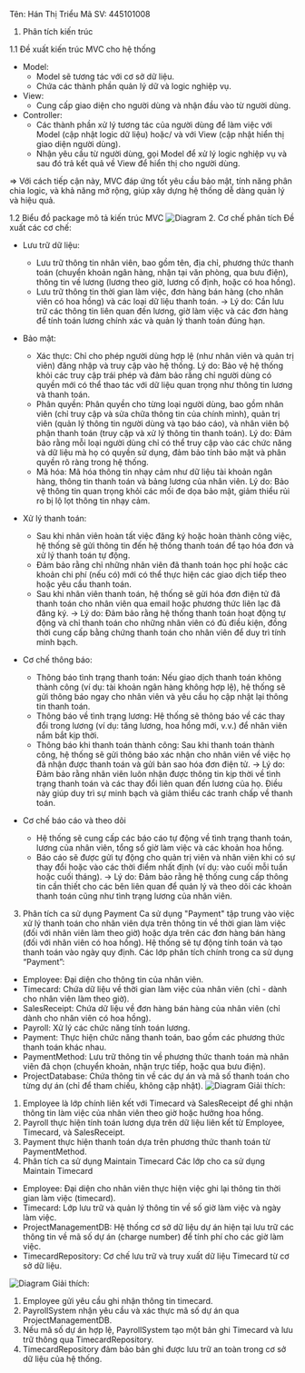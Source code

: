 Tên: Hán Thị Triểu
Mã SV: 445101008

1. Phân tích kiến trúc

1.1 Đề xuất kiến trúc MVC cho hệ thống
- Model:
  + Model sẽ tương tác với cơ sở dữ liệu.
  + Chứa các thành phần quản lý dữ và logic nghiệp vụ.
- View:
  + Cung cấp giao diện cho người dùng và nhận đầu vào từ người dùng.
- Controller:
  + Các thành phần xử lý tương tác của người dùng để làm việc với Model (cập nhật logic dữ liệu) hoặc/ và với View (cập nhật hiển thị giao diện người dùng).
  + Nhận yêu cầu từ người dùng, gọi Model để xử lý logic nghiệp vụ và sau đó trả kết quả về View để hiển thị cho người dùng.
  
=> Với cách tiếp cận này, MVC đáp ứng tốt yêu cầu bảo mật, tính năng phân chia logic, và khả năng mở rộng, giúp xây dựng hệ thống dễ dàng quản lý và hiệu quả.

1.2 Biểu đồ package mô tả kiến trúc MVC
![Diagram](https://www.planttext.com/api/plantuml/png/R99D2i8m48NtSugX6rUzWXJKfI0exaCxQZ0_9Ob8aPxCXKVo2hOrQcAoVM_utdimp_kZieuPTv42MbQVsP6msB3EQ25msrb7ii0R87xDjMv8l3N4MZ1hSILReJkYGDfnIJKpJI0DL4dA3KeVylQShddSw6IGVxB7UZL2BxHoun0oSO3VzxCpuLdpKo5h-YAHrqCFCrpIWIj2Gu8vhfKzyTP2k1BBSfvB3YTFDva2mVxf9Aq1AJaAX9GQXK6238C0AbBD-3yl0000__y30000)
2. Cơ chế phân tích
Đề xuất các cơ chế:
- Lưu trữ dữ liệu:
  + Lưu trữ thông tin nhân viên, bao gồm tên, địa chỉ, phương thức thanh toán (chuyển khoản ngân hàng, nhận tại văn phòng, qua bưu điện), thông tin về lương (lương theo giờ, lương cố định, hoặc có hoa hồng).
  + Lưu trữ thông tin thời gian làm việc, đơn hàng bán hàng (cho nhân viên có hoa hồng) và các loại dữ liệu thanh toán.
  -> Lý do: Cần lưu trữ các thông tin liên quan đến lương, giờ làm việc và các đơn hàng để tính toán lương chính xác và quản lý thanh toán đúng hạn.
- Bảo mật:
  + Xác thực: Chỉ cho phép người dùng hợp lệ (như nhân viên và quản trị viên) đăng nhập và truy cập vào hệ thống. Lý do: Bảo vệ hệ thống khỏi các truy cập trái phép và đảm bảo rằng chỉ người dùng có quyền mới có thể thao tác với dữ liệu quan trọng như thông tin lương và thanh toán.
  + Phân quyền: Phân quyền cho từng loại người dùng, bao gồm nhân viên (chỉ truy cập và sửa chữa thông tin của chính mình), quản trị viên (quản lý thông tin người dùng và tạo báo cáo), và nhân viên bộ phận thanh toán (truy cập và xử lý thông tin thanh toán). Lý do: Đảm bảo rằng mỗi loại người dùng chỉ có thể truy cập vào các chức năng và dữ liệu mà họ có quyền sử dụng, đảm bảo tính bảo mật và phân quyền rõ ràng trong hệ thống.
  + Mã hóa: Mã hóa thông tin nhạy cảm như dữ liệu tài khoản ngân hàng, thông tin thanh toán và bảng lương của nhân viên. Lý do: Bảo vệ thông tin quan trọng khỏi các mối đe dọa bảo mật, giảm thiểu rủi ro bị lộ lọt thông tin nhạy cảm.
- Xử lý thanh toán:
  + Sau khi nhân viên hoàn tất việc đăng ký hoặc hoàn thành công việc, hệ thống sẽ gửi thông tin đến hệ thống thanh toán để tạo hóa đơn và xử lý thanh toán tự động.
  + Đảm bảo rằng chỉ những nhân viên đã thanh toán học phí hoặc các khoản chi phí (nếu có) mới có thể thực hiện các giao dịch tiếp theo hoặc yêu cầu thanh toán.
  + Sau khi nhân viên thanh toán, hệ thống sẽ gửi hóa đơn điện tử đã thanh toán cho nhân viên qua email hoặc phương thức liên lạc đã đăng ký.
  -> Lý do: Đảm bảo rằng hệ thống thanh toán hoạt động tự động và chỉ thanh toán cho những nhân viên có đủ điều kiện, đồng thời cung cấp bằng chứng thanh toán cho nhân viên để duy trì tính minh bạch.

- Cơ chế thông báo:
  + Thông báo tình trạng thanh toán: Nếu giao dịch thanh toán không thành công (ví dụ: tài khoản ngân hàng không hợp lệ), hệ thống sẽ gửi thông báo ngay cho nhân viên và yêu cầu họ cập nhật lại thông tin thanh toán.
  + Thông báo về tình trạng lương: Hệ thống sẽ thông báo về các thay đổi trong lương (ví dụ: tăng lương, hoa hồng mới, v.v.) để nhân viên nắm bắt kịp thời.
  + Thông báo khi thanh toán thành công: Sau khi thanh toán thành công, hệ thống sẽ gửi thông báo xác nhận cho nhân viên về việc họ đã nhận được thanh toán và gửi bản sao hóa đơn điện tử.
  -> Lý do: Đảm bảo rằng nhân viên luôn nhận được thông tin kịp thời về tình trạng thanh toán và các thay đổi liên quan đến lương của họ. Điều này giúp duy trì sự minh bạch và giảm thiểu các tranh chấp về thanh toán.
- Cơ chế báo cáo và theo dõi
  + Hệ thống sẽ cung cấp các báo cáo tự động về tình trạng thanh toán, lương của nhân viên, tổng số giờ làm việc và các khoản hoa hồng.
  + Báo cáo sẽ được gửi tự động cho quản trị viên và nhân viên khi có sự thay đổi hoặc vào các thời điểm nhất định (ví dụ: vào cuối mỗi tuần hoặc cuối tháng).
  -> Lý do: Đảm bảo rằng hệ thống cung cấp thông tin cần thiết cho các bên liên quan để quản lý và theo dõi các khoản thanh toán cũng như tình trạng lương của nhân viên.
    
3. Phân tích ca sử dụng Payment
Ca sử dụng "Payment" tập trung vào việc xử lý thanh toán cho nhân viên dựa trên thông tin về thời gian làm việc (đối với nhân viên làm theo giờ) hoặc dựa trên các đơn hàng bán hàng (đối với nhân viên có hoa hồng). Hệ thống sẽ tự động tính toán và tạo thanh toán vào ngày quy định.
Các lớp phân tích chính trong ca sử dụng “Payment”:
- Employee: Đại diện cho thông tin của nhân viên.
- Timecard: Chứa dữ liệu về thời gian làm việc của nhân viên (chỉ - dành cho nhân viên làm theo giờ).
- SalesReceipt: Chứa dữ liệu về đơn hàng bán hàng của nhân viên (chỉ dành cho nhân viên có hoa hồng).
- Payroll: Xử lý các chức năng tính toán lương.
- Payment: Thực hiện chức năng thanh toán, bao gồm các phương thức thanh toán khác nhau.
- PaymentMethod: Lưu trữ thông tin về phương thức thanh toán mà nhân viên đã chọn (chuyển khoản, nhận trực tiếp, hoặc qua bưu điện).
- ProjectDatabase: Chứa thông tin về các dự án và mã số thanh toán cho từng dự án (chỉ để tham chiếu, không cập nhật).
![Diagram](https://www.planttext.com/api/plantuml/png/V5FBJiCm4BpdAwoS0AaLN7igKZXm0A6s4kUjlMei_8ZiDLA4-38EV1A_W9CwIPEqzSNoxEpCsfFy_VokFO6Ze5MMSGNUioTTALiZig-CnRLWc83dWgsOD9HW0neZi2KdpI5X88J3g361EuLTNSrQF2XmTKI53Nk52ULMQ-czj6O3X4Frkvjo9pLoSAAVKXnvHTmIKjhW_Bjr7oX6W_CIt05VWzwZIuLUTWiA_GOvoegkI8EsmT2PiTwWTbQflhM2kfXraoLGZnC9rYuEYWSLgL58ew6Rs_CcJUtKf3bFyadet3uLjWGK9b4nLZdBOuAdzfzMYfdv2r9fXzVNxV5Sli1vSz422QIQsNcaaU38iFyIyuUSBHOilrykx_8X-XKB7lqbsYZAIzIuTP6jM0aN6ITNFlAohctEYum36dJnnNtMOLVasicoDHhH_8N_0000__y30000)
Giải thích:
1. Employee là lớp chính liên kết với Timecard và SalesReceipt để ghi nhận thông tin làm việc của nhân viên theo giờ hoặc hưởng hoa hồng.
2. Payroll thực hiện tính toán lương dựa trên dữ liệu liên kết từ Employee, Timecard, và SalesReceipt.
3. Payment thực hiện thanh toán dựa trên phương thức thanh toán từ PaymentMethod.
4. Phân tích ca sử dụng Maintain Timecard
Các lớp cho ca sử dụng Maintain Timecard
- Employee: Đại diện cho nhân viên thực hiện việc ghi lại thông tin thời gian làm việc (timecard).
- Timecard: Lớp lưu trữ và quản lý thông tin về số giờ làm việc và ngày làm việc.
- ProjectManagementDB: Hệ thống cơ sở dữ liệu dự án hiện tại lưu trữ các thông tin về mã số dự án (charge number) để tính phí cho các giờ làm việc.
- TimecardRepository: Cơ chế lưu trữ và truy xuất dữ liệu Timecard từ cơ sở dữ liệu.

![Diagram](https://www.planttext.com/api/plantuml/png/b5FDJeD04Bxp51jED2alq8DfAXvCh35j4yzJ6065NTmPQeZnoJpuIBw2IzcbW7YGP9FDVFFjzyqFtvzVQsBGN9U5vyK548cRiYfKWoZUFM6-KA0Dt4PY9VQiSvbQH4A9qrW5JOcIjyYPIgPWzrIB7vfgGXMYX5ooEOUyn1Xq4YJ0k1IPgZKzAls2oLB46UWKx-loY7hXVJZJ3z1eLHJxXXZBthdXmn6e5OhirI9qJZH1Yw6rK6aL8v5piCFN6ec3ImkMuX-cj7h6cBSW8SMsw6ZJMnjIo7YuoubT1pjQXAONHOjjeRBsJb3ahVxrW1tyeUvg67PZL6quBC80JuK2dh4tFyJnFlnItM6bA6UbcrwVBJGgLmY24_OJTpacnSKMDYz5TY7QD6vBWnat2oTWNFNR78PNaorP2PzG6Zkwcx9WvNlZb3DfPeg6waP1jbT2TirwopcRU-PmgSoFDRPCt-k3mun1wrgBvc94SkbxtjhORV_K7m000F__0m00)
Giải thích: 
1. Employee gửi yêu cầu ghi nhận thông tin timecard.
2. PayrollSystem nhận yêu cầu và xác thực mã số dự án qua ProjectManagementDB.
3. Nếu mã số dự án hợp lệ, PayrollSystem tạo một bản ghi Timecard và lưu trữ thông qua TimecardRepository.
4. TimecardRepository đảm bảo bản ghi được lưu trữ an toàn trong cơ sở dữ liệu của hệ thống.
